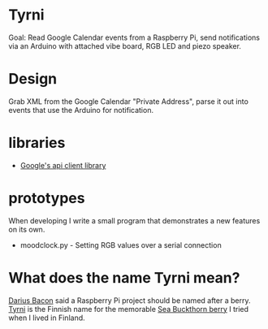 Tyrni
=====

Goal: Read Google Calendar events from a Raspberry Pi, send notifications via an Arduino with attached vibe board, RGB LED and piezo speaker.

Design
======

Grab XML from the Google Calendar "Private Address", parse it out into events that use the Arduino for notification.

libraries
=========
- [Google's api client library](https://developers.google.com/api-client-library/python/start/installation)

prototypes
==========
When developing I write a small program that demonstrates a new features on its own.

- moodclock.py - Setting RGB values over a serial connection

What does the name Tyrni mean?
=============
[Darius Bacon](https://github.com/darius/) said a Raspberry Pi project should be named after a berry.
[Tyrni](http://fi.wikipedia.org/wiki/Tyrni) is the Finnish name for the memorable [Sea Buckthorn berry](http://en.wikipedia.org/wiki/Hippophae_rhamnoides) I tried when I lived in Finland.
